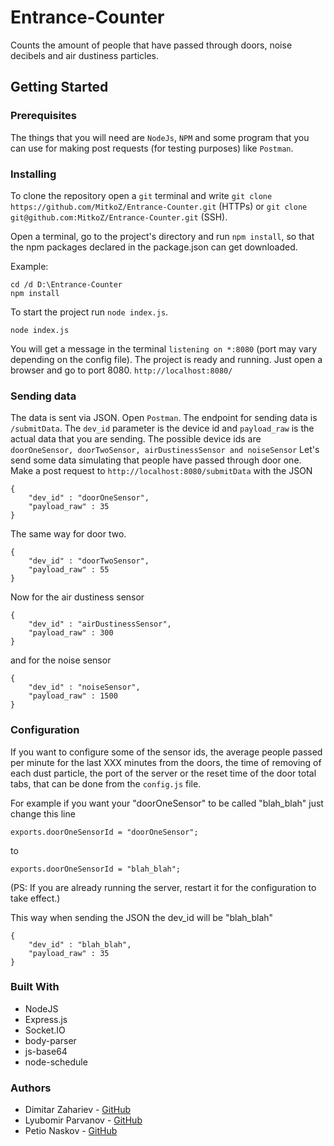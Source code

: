 # Entrance-Counter
Counts the amount of people that have passed through doors, noise decibels and air dustiness particles.
## Getting Started

### Prerequisites
The things that you will need are `NodeJs`, `NPM` and some program that you can use for making post requests (for testing purposes) like `Postman`.

### Installing
To clone the repository open a `git` terminal and write `git clone https://github.com/MitkoZ/Entrance-Counter.git` (HTTPs) or `git clone git@github.com:MitkoZ/Entrance-Counter.git` (SSH).

Open a terminal, go to the project's directory and run `npm install`, so that the npm packages declared in the package.json can get downloaded.

Example:
```
cd /d D:\Entrance-Counter 
npm install
```

To start the project run `node index.js`.
```
node index.js
```
You will get a message in the terminal ```listening on *:8080``` (port may vary depending on the config file). The project is ready and running. Just open a browser and go to port 8080. 
`http://localhost:8080/`

### Sending data
The data is sent via JSON.
Open `Postman`. The endpoint for sending data is `/submitData`.
The `dev_id` parameter is the device id and `payload_raw` is the actual data that you are sending.
The possible device ids are `doorOneSensor, doorTwoSensor, airDustinessSensor and noiseSensor`
Let's send some data simulating that people have passed through door one.
Make a post request to `http://localhost:8080/submitData` with the JSON

```
{
	"dev_id" : "doorOneSensor",
	"payload_raw" : 35
}
```

The same way for door two.

```
{
	"dev_id" : "doorTwoSensor",
	"payload_raw" : 55
}
```

Now for the air dustiness sensor

```
{
	"dev_id" : "airDustinessSensor",
	"payload_raw" : 300
}
```

and for the noise sensor

```
{
	"dev_id" : "noiseSensor",
	"payload_raw" : 1500
}
```

### Configuration
If you want to configure some of the sensor ids, the average people passed per minute for the last XXX minutes from the doors, the time of removing of each dust particle, the port of the server or the reset time of the door total tabs, that can be done from the `config.js` file. 

For example if you want your "doorOneSensor" to be called "blah_blah" just change this line 

```exports.doorOneSensorId = "doorOneSensor";``` 

to 

`exports.doorOneSensorId = "blah_blah";`

(PS: If you are already running the server, restart it for the configuration to take effect.)

This way when sending the JSON the dev_id will be "blah_blah"

```
{
	"dev_id" : "blah_blah",
	"payload_raw" : 35
}
```

### Built With
* NodeJS
* Express.js
* Socket.IO
* body-parser
* js-base64
* node-schedule

### Authors
* Dimitar Zahariev - [GitHub](https://github.com/MitkoZ)
* Lyubomir Parvanov - [GitHub](https://github.com/liubomirwm)
* Petio Naskov - [GitHub](https://github.com/petiofiiito)
